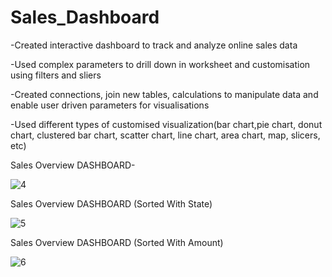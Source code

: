 # Sales_Dashboard
-Created interactive dashboard to track and analyze online sales data

-Used complex parameters to drill down in worksheet and customisation using filters and sliers

-Created connections, join new tables, calculations to manipulate data and enable user driven parameters for visualisations

-Used different types of customised visualization(bar chart,pie chart, donut chart, clustered bar chart, scatter chart, line chart, area chart, map, slicers, etc)

Sales Overview DASHBOARD-

![4](https://github.com/apurva0712/Sales_Dashboard/assets/109143923/64df1d26-cf9c-4c12-ad37-8591f506737a)

Sales Overview DASHBOARD (Sorted With State)

![5](https://github.com/apurva0712/Sales_Dashboard/assets/109143923/918c4d5f-3690-4551-b4d6-ff628f9e81cf)

Sales Overview DASHBOARD (Sorted With Amount)

![6](https://github.com/apurva0712/Sales_Dashboard/assets/109143923/5d4d2c9a-a93f-49b7-ae69-15138bd42ae9)
